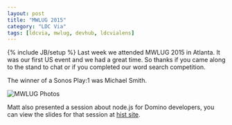 ```yaml
---
layout: post
title: "MWLUG 2015"
category: "LDC Via"
tags: [ldcvia, mwlug, devhub, ldcvialens]
---
```

{% include JB/setup %}
Last week we attended MWLUG 2015 in Atlanta. It was our first US event and we had a great time. So thanks if you came along to the stand to chat or if you completed our word search competition.

The winner of a Sonos Play:1 was Michael Smith.

![MWLUG Photos](http://ldcvia.s3.amazonaws.com/mwlug.png)

Matt also presented a session about node.js for Domino developers, you can view the slides for that session at [hist site](http://mattwhite.me/presentations).
